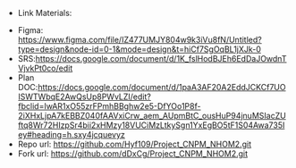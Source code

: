 - Link Materials:
+ Figma: https://www.figma.com/file/IZ477UMJY804w9k3iVu8fN/Untitled?type=design&node-id=0-1&mode=design&t=hiCf7SgOqBL1jXJk-0
+ SRS:https://docs.google.com/document/d/1K_fslHodBJEh6EdDaJOwdnTVjvkPt0co/edit
+ Plan DOC:https://docs.google.com/document/d/1paA3AF20A2EddJCKCf7UOISWTWbqE2AwQsUp8PWvLZI/edit?fbclid=IwAR1xO55zrFPmhBBghw2e5-DfYOo1P8f-2iXHxLjpA7kEBBZ040fAAVxiCrw_aem_AUpmBtC_ousHuP94jnuMSIacZUftq8Wr72HIzpSr4bii2xHMzy18VUCiMzLtkySgn1YxEgBO5tF1S04Awa735Iey#heading=h.sxy4jcquevyz
+ Repo url: https://github.com/Hyf109/Project_CNPM_NHOM2.git
+ Fork url: https://github.com/dDxCg/Project_CNPM_NHOM2.git